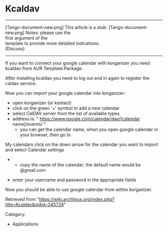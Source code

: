 Kcaldav
=======

  ------------------------ ------------------------ ------------------------
  [Tango-document-new.png] This article is a stub.  [Tango-document-new.png]
                           Notes: please use the    
                           first argument of the    
                           template to provide more 
                           detailed indications.    
                           (Discuss)                
  ------------------------ ------------------------ ------------------------

If you want to connect your google calendar with korganizer you need
kcaldav from AUR Template:Package.

After installing kcaldav you need to log out and in again to register
the caldav service.

Now you can import your google calendar into korganizer:

-   open korganizer (or kontact)
-   click on the green '+' symbol to add a new calendar
-   select CalDAV server from the list of available types
-   address is: " https://www.google.com/calendar/dav/[calendar
    name]/events/ "
    -   you can get the calendar name, when you open google calendar in
        your browser, then go to

My calendars click on the down arrow for the calendar you want to import
and select Calendar settings

-   -   copy the name of the calendar; the default name would be
        <name>@gmail.com

-   enter your username and password in the appropriate fields

Now you should be able to use google calendar from within korganizer.

Retrieved from
"https://wiki.archlinux.org/index.php?title=Kcaldav&oldid=245728"

Category:

-   Applications
